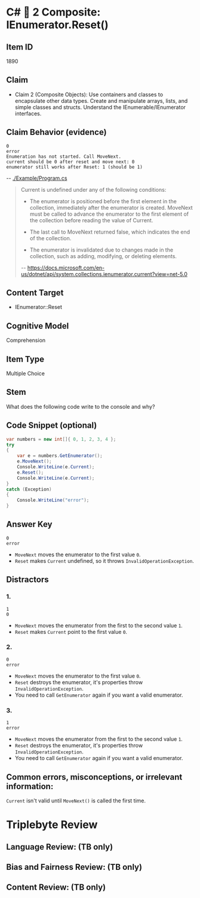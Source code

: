 # C# 🎵 2 Composite: IEnumerator.Reset()

## Item ID
1890

## Claim
-   Claim 2 (Composite Objects): Use containers and classes to encapsulate other data types. Create and manipulate arrays, lists, and simple classes and structs. Understand the IEnumerable/IEnumerator interfaces.


## Claim Behavior (evidence)
```
0
error
Enumeration has not started. Call MoveNext.
current should be 0 after reset and move next: 0
enumerator still works after Reset: 1 (should be 1)
```
-- [./Example/Program.cs](./Example/Program.cs)

> Current is undefined under any of the following conditions:
> 
> * The enumerator is positioned before the first element in the collection, immediately after the enumerator is created. MoveNext must be called to advance the enumerator to the first element of the collection before reading the value of Current.
> 
> * The last call to MoveNext returned false, which indicates the end of the collection.
> 
> * The enumerator is invalidated due to changes made in the collection, such as adding, modifying, or deleting elements.
>
> -- https://docs.microsoft.com/en-us/dotnet/api/system.collections.ienumerator.current?view=net-5.0


## Content Target
* IEnumerator::Reset


## Cognitive Model
Comprehension


## Item Type
Multiple Choice


## Stem
What does the following code write to the console and why?


## Code Snippet (optional)
```csharp
var numbers = new int[]{ 0, 1, 2, 3, 4 };
try
{
    var e = numbers.GetEnumerator();
    e.MoveNext();
    Console.WriteLine(e.Current);
    e.Reset();
    Console.WriteLine(e.Current);
}
catch (Exception)
{
    Console.WriteLine("error");
}
```

## Answer Key
```
0
error
```
* `MoveNext` moves the enumerator to the first value `0`.
* `Reset` makes `Current` undefined, so it throws `InvalidOperationException`.


## Distractors

### 1.
```
1
0
```
* `MoveNext` moves the enumerator from the first to the second value `1`.
* `Reset` makes `Current` point to the first value `0`.


### 2.
```
0
error
```
* `MoveNext` moves the enumerator to the first value `0`.
* `Reset` destroys the enumerator, it's properties throw `InvalidOperationException`.
* You need to call `GetEnumerator` again if you want a valid enumerator.


### 3.
```
1
error
```
* `MoveNext` moves the enumerator from the first to the second value `1`.
* `Reset` destroys the enumerator, it's properties throw `InvalidOperationException`.
* You need to call `GetEnumerator` again if you want a valid enumerator.


## Common errors, misconceptions, or irrelevant information:

`Current` isn't valid until `MoveNext()` is called the first time.



# Triplebyte Review


## Language Review: (TB only)


## Bias and Fairness Review: (TB only)


## Content Review: (TB only)

